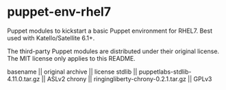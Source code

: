 # puppet-env-rhel7
Puppet modules to kickstart a basic Puppet environment for RHEL7. Best used with Katello/Satellite 6.1+.

The third-party Puppet modules are distributed under their original license.
The MIT license only applies to this README.

basename || original archive                   || license
stdlib   || puppetlabs-stdlib-4.11.0.tar.gz    || ASLv2
chrony   || ringingliberty-chrony-0.2.1.tar.gz || GPLv3

